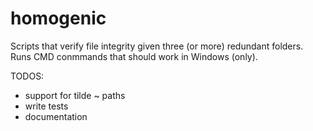 # homogenic
Scripts that verify file integrity given three (or more) redundant folders.
Runs CMD conmmands that should work in Windows (only).

TODOS:
- support for tilde ~ paths
- write tests
- documentation
